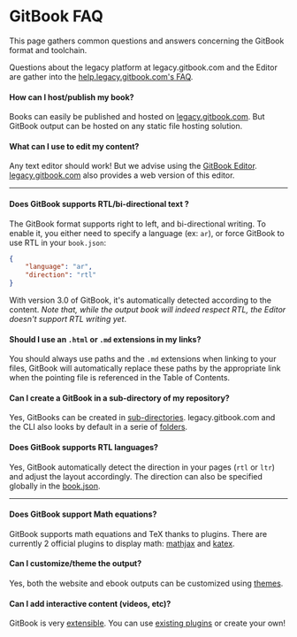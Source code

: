 # GitBook FAQ

This page gathers common questions and answers concerning the GitBook format and toolchain.

Questions about the legacy platform at legacy.gitbook.com and the Editor are gather into the [help.legacy.gitbook.com's FAQ](http://help.legacy.gitbook.com/faq.html).

#### How can I host/publish my book?

Books can easily be published and hosted on [legacy.gitbook.com](https://legacy.gitbook.com). But GitBook output can be hosted on any static file hosting solution.

#### What can I use to edit my content?

Any text editor should work! But we advise using the [GitBook Editor](https://legacy.gitbook.com/editor). [legacy.gitbook.com](https://legacy.gitbook.com) also provides a web version of this editor.

---

#### Does GitBook supports RTL/bi-directional text ?

The GitBook format supports right to left, and bi-directional writing. To enable it, you either need to specify a language (ex: `ar`), or force GitBook to use RTL in your `book.json`:

``` json
{
    "language": "ar",
    "direction": "rtl"
}
```

With version 3.0 of GitBook, it's automatically detected according to the content.
_Note that, while the output book will indeed respect RTL, the Editor doesn't support RTL writing yet_.

#### Should I use an `.html` or `.md` extensions in my links?

You should always use paths and the `.md` extensions when linking to your files, GitBook will automatically replace these paths by the appropriate link when the pointing file is referenced in the Table of Contents.

#### Can I create a GitBook in a sub-directory of my repository?

Yes, GitBooks can be created in [sub-directories](structure.md#subdirectory). legacy.gitbook.com and the CLI also looks by default in a serie of [folders](structure.md).

#### Does GitBook supports RTL languages?

Yes, GitBook automatically detect the direction in your pages (`rtl` or `ltr`) and adjust the layout accordingly. The direction can also be specified globally in the [book.json](config.md).

---

#### Does GitBook support Math equations?

GitBook supports math equations and TeX thanks to plugins. There are currently 2 official plugins to display math: [mathjax](https://plugins.gitbook.com/plugin/mathjax) and [katex](https://plugins.gitbook.com/plugin/katex).

#### Can I customize/theme the output?

Yes, both the website and ebook outputs can be customized using [themes](themes/README.md).

#### Can I add interactive content (videos, etc)?

GitBook is very [extensible](plugins/README.md). You can use [existing plugins](https://plugins.gitbook.com) or create your own!
